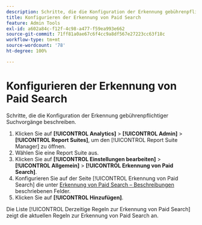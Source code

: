 ```yaml
---
description: Schritte, die die Konfiguration der Erkennung gebührenpflichtiger Suchvorgänge beschreiben.
title: Konfigurieren der Erkennung von Paid Search
feature: Admin Tools
exl-id: a602a84c-f12f-4c98-a477-f59ea993e662
source-git-commit: 71ff81a0ae67c6f4cc9a8df567e27223cc63f18c
workflow-type: tm+mt
source-wordcount: '78'
ht-degree: 100%

---
```


# Konfigurieren der Erkennung von Paid Search

Schritte, die die Konfiguration der Erkennung gebührenpflichtiger Suchvorgänge beschreiben.

1. Klicken Sie auf **[!UICONTROL Analytics]** > **[!UICONTROL Admin]** > **[!UICONTROL Report Suites]**, um den [!UICONTROL Report Suite Manager] zu öffnen.
1. Wählen Sie eine Report Suite aus.
1. Klicken Sie auf **[!UICONTROL Einstellungen bearbeiten]** > **[!UICONTROL Allgemein]** > **[!UICONTROL Erkennung von Paid Search]**.
1. Konfigurieren Sie auf der Seite [!UICONTROL Erkennung von Paid Search] die unter [Erkennung von Paid Search – Beschreibungen](/help/admin/admin/c-manage-report-suites/c-edit-report-suites/general/paid-search-detection/paid-search-detection.md#section_0C2CFA0AF77B47098BE37CB024665D0D) beschriebenen Felder.
1. Klicken Sie auf **[!UICONTROL Hinzufügen]**.

Die Liste [!UICONTROL Derzeitige Regeln zur Erkennung von Paid Search] zeigt die aktuellen Regeln zur Erkennung von Paid Search an.
